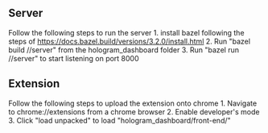 ## Server 
Follow the following steps to run the server 
    1.  install bazel following the steps of 
        https://docs.bazel.build/versions/3.2.0/install.html
    2.  Run "bazel build //server" from the hologram_dashboard folder
    3.  Run "bazel run //server" to start listening on port 8000

## Extension
Follow the following steps to upload the extension onto chrome
    1.  Navigate to chrome://extensions from a chrome browser
    2.  Enable developer's mode
    3.  Click "load unpacked" to load "hologram_dashboard/front-end/"